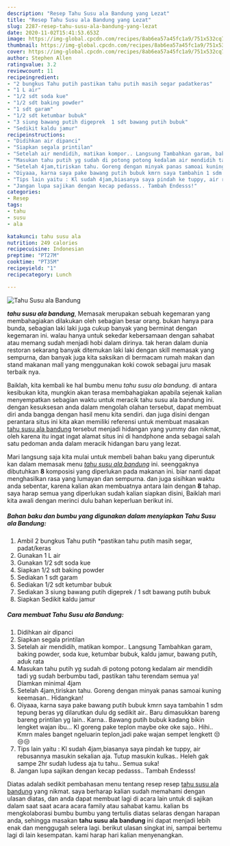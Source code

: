 ```yaml
---
description: "Resep Tahu Susu ala Bandung yang Lezat"
title: "Resep Tahu Susu ala Bandung yang Lezat"
slug: 2287-resep-tahu-susu-ala-bandung-yang-lezat
date: 2020-11-02T15:41:53.653Z
image: https://img-global.cpcdn.com/recipes/8ab6ea57a45fc1a9/751x532cq70/tahu-susu-ala-bandung-foto-resep-utama.jpg
thumbnail: https://img-global.cpcdn.com/recipes/8ab6ea57a45fc1a9/751x532cq70/tahu-susu-ala-bandung-foto-resep-utama.jpg
cover: https://img-global.cpcdn.com/recipes/8ab6ea57a45fc1a9/751x532cq70/tahu-susu-ala-bandung-foto-resep-utama.jpg
author: Stephen Allen
ratingvalue: 3.2
reviewcount: 11
recipeingredient:
- "2 bungkus Tahu putih pastikan tahu putih masih segar padatkeras"
- "1 L air"
- "1/2 sdt soda kue"
- "1/2 sdt baking powder"
- "1 sdt garam"
- "1/2 sdt ketumbar bubuk"
- "3 siung bawang putih digeprek  1 sdt bawang putih bubuk"
- "Sedikit kaldu jamur"
recipeinstructions:
- "Didihkan air dipanci"
- "Siapkan segala printilan"
- "Setelah air mendidih, matikan kompor.. Langsung Tambahkan garam, baking powder, soda kue, ketumbar bubuk, kaldu jamur, bawang putih, aduk rata"
- "Masukan tahu putih yg sudah di potong potong kedalam air mendidih tadi yg sudah berbumbu tadi, pastikan tahu terendam semua ya! Diamkan minimal 4jam"
- "Setelah 4jam,tiriskan tahu. Goreng dengan minyak panas samoai kuning keemasan.. Hidangkan!"
- "Oiyaaa, karna saya pake bawang putih bubuk kmrn saya tambahin 1 sdm tepung beras yg dilarutkan dulu dg sedikit air.. Baru dimasukkan bareng bareng printilan yg lain.. Karna.. Bawang putih bubuk kadang bikin lengket wajan ibu... Kl goreng pake teplon maybe oke oke sajo.. Hihi.. Kmrn males banget ngeluarin teplon,jadi pake wajan sempet lengkett 😒😒😒"
- "Tips lain yaitu : Kl sudah 4jam,biasanya saya pindah ke tuppy, air rebusannya masukin sekalian aja. Tutup masukin kulkas.. Heleh gak sampe 2hr sudah ludess aja tu tahu.. Semua suka!"
- "Jangan lupa sajikan dengan kecap pedasss.. Tambah Endesss!"
categories:
- Resep
tags:
- tahu
- susu
- ala

katakunci: tahu susu ala 
nutrition: 249 calories
recipecuisine: Indonesian
preptime: "PT27M"
cooktime: "PT35M"
recipeyield: "1"
recipecategory: Lunch

---
```



![Tahu Susu ala Bandung](https://img-global.cpcdn.com/recipes/8ab6ea57a45fc1a9/751x532cq70/tahu-susu-ala-bandung-foto-resep-utama.jpg)

<b><i>tahu susu ala bandung</i></b>, Memasak merupakan sebuah kegemaran yang membahagiakan dilakukan oleh sebagian besar orang. bukan hanya para bunda, sebagian laki laki juga cukup banyak yang berminat dengan kegemaran ini. walau hanya untuk sekedar kebersamaan dengan sahabat atau memang sudah menjadi hobi dalam dirinya. tak heran dalam dunia restoran sekarang banyak ditemukan laki laki dengan skill memasak yang sempurna, dan banyak juga kita saksikan di bermacam rumah makan dan stand makanan mall yang menggunakan koki cowok sebagai juru masak terbaik nya.



Baiklah, kita kembali ke hal bumbu menu <i>tahu susu ala bandung</i>. di antara kesibukan kita, mungkin akan terasa membahagiakan apabila sejenak kalian menyempatkan sebagian waktu untuk meracik tahu susu ala bandung ini. dengan kesuksesan anda dalam mengolah olahan tersebut, dapat membuat diri anda bangga dengan hasil menu kita sendiri. dan juga disini dengan perantara situs ini kita akan memiliki referensi untuk membuat masakan <u>tahu susu ala bandung</u> tersebut menjadi hidangan yang yummy dan nikmat, oleh karena itu ingat ingat alamat situs ini di handphone anda sebagai salah satu pedoman anda dalam meracik hidangan baru yang lezat.


Mari langsung saja kita mulai untuk membeli bahan baku yang diperuntuk kan dalam memasak menu <u><i>tahu susu ala bandung</i></u> ini. seenggaknya dibutuhkan <b>8</b> komposisi yang diperlukan pada makanan ini. biar nanti dapat menghasilkan rasa yang lumayan dan sempurna. dan juga sisihkan waktu anda sebentar, karena kalian akan membuatnya antara lain dengan <b>8</b> tahap. saya harap semua yang diperlukan sudah kalian siapkan disini, Baiklah mari kita awali dengan merinci dulu bahan keperluan berikut ini.

<!--inarticleads1-->

##### Bahan baku dan bumbu yang digunakan dalam menyiapkan Tahu Susu ala Bandung:

1. Ambil 2 bungkus Tahu putih *pastikan tahu putih masih segar, padat/keras
1. Gunakan 1 L air
1. Gunakan 1/2 sdt soda kue
1. Siapkan 1/2 sdt baking powder
1. Sediakan 1 sdt garam
1. Sediakan 1/2 sdt ketumbar bubuk
1. Sediakan 3 siung bawang putih digeprek / 1 sdt bawang putih bubuk
1. Siapkan Sedikit kaldu jamur




<!--inarticleads2-->

##### Cara membuat Tahu Susu ala Bandung:

1. Didihkan air dipanci
1. Siapkan segala printilan
1. Setelah air mendidih, matikan kompor.. Langsung Tambahkan garam, baking powder, soda kue, ketumbar bubuk, kaldu jamur, bawang putih, aduk rata
1. Masukan tahu putih yg sudah di potong potong kedalam air mendidih tadi yg sudah berbumbu tadi, pastikan tahu terendam semua ya! Diamkan minimal 4jam
1. Setelah 4jam,tiriskan tahu. Goreng dengan minyak panas samoai kuning keemasan.. Hidangkan!
1. Oiyaaa, karna saya pake bawang putih bubuk kmrn saya tambahin 1 sdm tepung beras yg dilarutkan dulu dg sedikit air.. Baru dimasukkan bareng bareng printilan yg lain.. Karna.. Bawang putih bubuk kadang bikin lengket wajan ibu... Kl goreng pake teplon maybe oke oke sajo.. Hihi.. Kmrn males banget ngeluarin teplon,jadi pake wajan sempet lengkett 😒😒😒
1. Tips lain yaitu : Kl sudah 4jam,biasanya saya pindah ke tuppy, air rebusannya masukin sekalian aja. Tutup masukin kulkas.. Heleh gak sampe 2hr sudah ludess aja tu tahu.. Semua suka!
1. Jangan lupa sajikan dengan kecap pedasss.. Tambah Endesss!




Diatas adalah sedikit pembahasan menu tentang resep resep <u>tahu susu ala bandung</u> yang nikmat. saya berharap kalian sudah memahami dengan ulasan diatas, dan anda dapat membuat lagi di acara lain untuk di sajikan dalam saat saat acara acara family atau sahabat kamu. kalian bs mengkolaborasi bumbu bumbu yang tertulis diatas selaras dengan harapan anda, sehingga masakan <b>tahu susu ala bandung</b> ini dapat menjadi lebih enak dan menggugah selera lagi. berikut ulasan singkat ini, sampai bertemu lagi di lain kesempatan. kami harap hari kalian menyenangkan.
